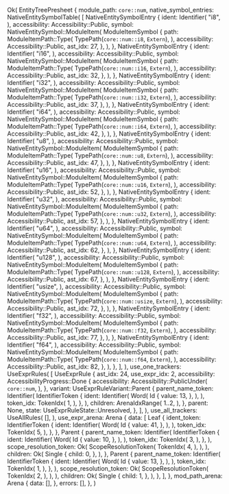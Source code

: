 Ok(
    EntityTreePresheet {
        module_path: `core::num`,
        native_symbol_entries: NativeEntitySymbolTable(
            [
                NativeEntitySymbolEntry {
                    ident: Identifier(
                        "i8",
                    ),
                    accessibility: Accessibility::Public,
                    symbol: NativeEntitySymbol::ModuleItem(
                        ModuleItemSymbol {
                            path: ModuleItemPath::Type(
                                TypePath(`core::num::i8`, `Extern`),
                            ),
                            accessibility: Accessibility::Public,
                            ast_idx: 27,
                        },
                    ),
                },
                NativeEntitySymbolEntry {
                    ident: Identifier(
                        "i16",
                    ),
                    accessibility: Accessibility::Public,
                    symbol: NativeEntitySymbol::ModuleItem(
                        ModuleItemSymbol {
                            path: ModuleItemPath::Type(
                                TypePath(`core::num::i16`, `Extern`),
                            ),
                            accessibility: Accessibility::Public,
                            ast_idx: 32,
                        },
                    ),
                },
                NativeEntitySymbolEntry {
                    ident: Identifier(
                        "i32",
                    ),
                    accessibility: Accessibility::Public,
                    symbol: NativeEntitySymbol::ModuleItem(
                        ModuleItemSymbol {
                            path: ModuleItemPath::Type(
                                TypePath(`core::num::i32`, `Extern`),
                            ),
                            accessibility: Accessibility::Public,
                            ast_idx: 37,
                        },
                    ),
                },
                NativeEntitySymbolEntry {
                    ident: Identifier(
                        "i64",
                    ),
                    accessibility: Accessibility::Public,
                    symbol: NativeEntitySymbol::ModuleItem(
                        ModuleItemSymbol {
                            path: ModuleItemPath::Type(
                                TypePath(`core::num::i64`, `Extern`),
                            ),
                            accessibility: Accessibility::Public,
                            ast_idx: 42,
                        },
                    ),
                },
                NativeEntitySymbolEntry {
                    ident: Identifier(
                        "u8",
                    ),
                    accessibility: Accessibility::Public,
                    symbol: NativeEntitySymbol::ModuleItem(
                        ModuleItemSymbol {
                            path: ModuleItemPath::Type(
                                TypePath(`core::num::u8`, `Extern`),
                            ),
                            accessibility: Accessibility::Public,
                            ast_idx: 47,
                        },
                    ),
                },
                NativeEntitySymbolEntry {
                    ident: Identifier(
                        "u16",
                    ),
                    accessibility: Accessibility::Public,
                    symbol: NativeEntitySymbol::ModuleItem(
                        ModuleItemSymbol {
                            path: ModuleItemPath::Type(
                                TypePath(`core::num::u16`, `Extern`),
                            ),
                            accessibility: Accessibility::Public,
                            ast_idx: 52,
                        },
                    ),
                },
                NativeEntitySymbolEntry {
                    ident: Identifier(
                        "u32",
                    ),
                    accessibility: Accessibility::Public,
                    symbol: NativeEntitySymbol::ModuleItem(
                        ModuleItemSymbol {
                            path: ModuleItemPath::Type(
                                TypePath(`core::num::u32`, `Extern`),
                            ),
                            accessibility: Accessibility::Public,
                            ast_idx: 57,
                        },
                    ),
                },
                NativeEntitySymbolEntry {
                    ident: Identifier(
                        "u64",
                    ),
                    accessibility: Accessibility::Public,
                    symbol: NativeEntitySymbol::ModuleItem(
                        ModuleItemSymbol {
                            path: ModuleItemPath::Type(
                                TypePath(`core::num::u64`, `Extern`),
                            ),
                            accessibility: Accessibility::Public,
                            ast_idx: 62,
                        },
                    ),
                },
                NativeEntitySymbolEntry {
                    ident: Identifier(
                        "u128",
                    ),
                    accessibility: Accessibility::Public,
                    symbol: NativeEntitySymbol::ModuleItem(
                        ModuleItemSymbol {
                            path: ModuleItemPath::Type(
                                TypePath(`core::num::u128`, `Extern`),
                            ),
                            accessibility: Accessibility::Public,
                            ast_idx: 67,
                        },
                    ),
                },
                NativeEntitySymbolEntry {
                    ident: Identifier(
                        "usize",
                    ),
                    accessibility: Accessibility::Public,
                    symbol: NativeEntitySymbol::ModuleItem(
                        ModuleItemSymbol {
                            path: ModuleItemPath::Type(
                                TypePath(`core::num::usize`, `Extern`),
                            ),
                            accessibility: Accessibility::Public,
                            ast_idx: 72,
                        },
                    ),
                },
                NativeEntitySymbolEntry {
                    ident: Identifier(
                        "f32",
                    ),
                    accessibility: Accessibility::Public,
                    symbol: NativeEntitySymbol::ModuleItem(
                        ModuleItemSymbol {
                            path: ModuleItemPath::Type(
                                TypePath(`core::num::f32`, `Extern`),
                            ),
                            accessibility: Accessibility::Public,
                            ast_idx: 77,
                        },
                    ),
                },
                NativeEntitySymbolEntry {
                    ident: Identifier(
                        "f64",
                    ),
                    accessibility: Accessibility::Public,
                    symbol: NativeEntitySymbol::ModuleItem(
                        ModuleItemSymbol {
                            path: ModuleItemPath::Type(
                                TypePath(`core::num::f64`, `Extern`),
                            ),
                            accessibility: Accessibility::Public,
                            ast_idx: 82,
                        },
                    ),
                },
            ],
        ),
        use_one_trackers: UseExprRules(
            [
                UseExprRule {
                    ast_idx: 24,
                    use_expr_idx: 2,
                    accessibility: AccessibilityProgress::Done {
                        accessibility: Accessibility::PublicUnder(
                            `core::num`,
                        ),
                    },
                    variant: UseExprRuleVariant::Parent {
                        parent_name_token: Identifier(
                            IdentifierToken {
                                ident: Identifier(
                                    Word(
                                        Id {
                                            value: 13,
                                        },
                                    ),
                                ),
                                token_idx: TokenIdx(
                                    1,
                                ),
                            },
                        ),
                        children: ArenaIdxRange(
                            1..2,
                        ),
                    },
                    parent: None,
                    state: UseExprRuleState::Unresolved,
                },
            ],
        ),
        use_all_trackers: UseAllRules(
            [],
        ),
        use_expr_arena: Arena {
            data: [
                Leaf {
                    ident_token: IdentifierToken {
                        ident: Identifier(
                            Word(
                                Id {
                                    value: 41,
                                },
                            ),
                        ),
                        token_idx: TokenIdx(
                            5,
                        ),
                    },
                },
                Parent {
                    parent_name_token: Identifier(
                        IdentifierToken {
                            ident: Identifier(
                                Word(
                                    Id {
                                        value: 10,
                                    },
                                ),
                            ),
                            token_idx: TokenIdx(
                                3,
                            ),
                        },
                    ),
                    scope_resolution_token: Ok(
                        ScopeResolutionToken(
                            TokenIdx(
                                4,
                            ),
                        ),
                    ),
                    children: Ok(
                        Single {
                            child: 0,
                        },
                    ),
                },
                Parent {
                    parent_name_token: Identifier(
                        IdentifierToken {
                            ident: Identifier(
                                Word(
                                    Id {
                                        value: 13,
                                    },
                                ),
                            ),
                            token_idx: TokenIdx(
                                1,
                            ),
                        },
                    ),
                    scope_resolution_token: Ok(
                        ScopeResolutionToken(
                            TokenIdx(
                                2,
                            ),
                        ),
                    ),
                    children: Ok(
                        Single {
                            child: 1,
                        },
                    ),
                },
            ],
        },
        mod_path_arena: Arena {
            data: [],
        },
        errors: [],
    },
)